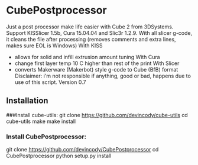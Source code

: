 # CubePostprocessor
Just a post processor make life easier with Cube 2 from 3DSystems.
Support KISSlicer 1.5b, Cura 15.04.04 and Slic3r 1.2.9.
With all slicer g-code, it cleans the file after processing (removes comments and extra lines, makes sure EOL is Windows)
With KISS
 - allows for solid and infill extrusion amount tuning
With Cura
 - change first layer temp 10 C higher than rest of the print
With Slicer
 - converts Makerware (Makerbot) style g-code to Cube (BfB) format
Disclaimer: i'm not responsible if anything, good or bad, happens due to use of this script.
Version 0.7



## Installation

###Install cube-utils:
git clone https://github.com/devincody/cube-utils
cd cube-utils
make
make install

### Install CubePostprocessor:
git clone https://github.com/devincody/CubePostprocessor
cd CubePostprocessor
python setup.py install
